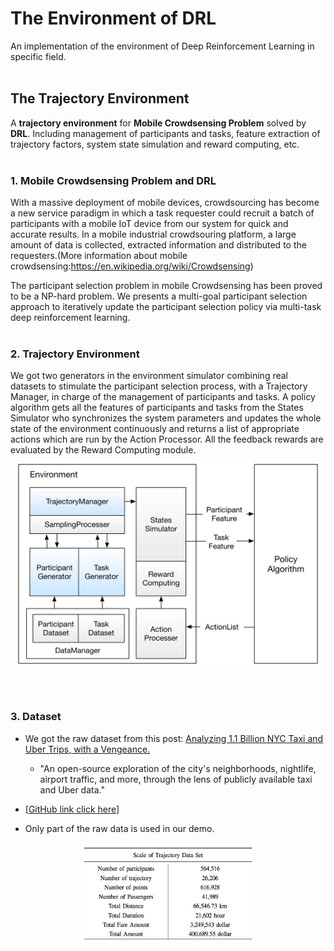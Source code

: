 # The Environment of DRL
An implementation of the environment of Deep Reinforcement Learning in specific field.
<br/></br>
## The Trajectory Environment
A **trajectory environment** for **Mobile Crowdsensing Problem** solved by **DRL**. Including management of participants and tasks, feature extraction of trajectory factors, system state simulation and reward computing, etc.
<br/></br>
### 1. Mobile Crowdsensing Problem and DRL

With a massive deployment of mobile devices, crowdsourcing has become a new service paradigm in which a task requester could recruit a batch of participants with a mobile IoT device from our system for quick and accurate results. In a mobile industrial crowdsouring platform, a large amount of data is collected, extracted information and distributed to the requesters.(More information about mobile crowdsensing:https://en.wikipedia.org/wiki/Crowdsensing)

The participant selection problem in mobile Crowdsensing has been proved to be a NP-hard problem. We presents a multi-goal participant selection approach to iteratively update the participant selection policy via multi-task deep reinforcement learning.
<br/></br>
### 2. Trajectory Environment
We got two generators in the environment simulator combining real datasets to stimulate the participant selection process, with a Trajectory Manager, in charge of the management of participants and tasks. A policy algorithm gets all the features of participants and tasks from the States Simulator who synchronizes the system parameters and updates the whole state of the environment continuously and returns a list of appropriate actions which are run by the Action Processor. All the feedback rewards are evaluated by the Reward Computing module.

<div align=center><img src="https://github.com/emailhxn/Deep-Reinforcement-Learning/blob/master/Data_Generator/img/DRLArch03.png" width = "480" height = "320"/></div>

<!--
![](https://github.com/emailhxn/Deep-Reinforcement-Learning/blob/master/Data_Generator/img/DRLArch03.png)
-->

<br/></br>
### 3. Dataset
- We got the raw dataset from this post: [Analyzing 1.1 Billion NYC Taxi and Uber Trips, with a Vengeance.][1]  
  - "An open-source exploration of the city's neighborhoods, nightlife, airport traffic, and more, through the lens of publicly available taxi and Uber data."

- [[GitHub link click here]][2]

[1]: https://toddwschneider.com/posts/analyzing-1-1-billion-nyc-taxi-and-uber-trips-with-a-vengeance/  
[2]: https://github.com/toddwschneider/nyc-taxi-data

- Only part of the raw data is used in our demo.
<div align=center><img src="https://github.com/emailhxn/Deep-Reinforcement-Learning/blob/master/Data_Generator/img/dataset-table.png" width = "280" height = "160"/></div>
